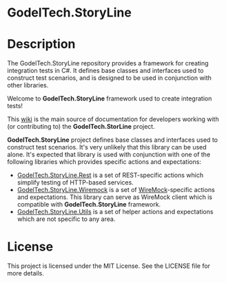 # GodelTech.StoryLine

# Description
The GodelTech.StoryLine repository provides a framework for creating integration tests in C#. It defines base classes and interfaces used to construct test scenarios, and is designed to be used in conjunction with other libraries.

Welcome to **GodelTech.StoryLine** framework used to create integration tests!

This [wiki](https://github.com/GodelTech/GodelTech.StoryLine/wiki) is the main source of documentation for developers working with (or contributing to) the **GodelTech.StorLine** project.

**GodelTech.StoryLine** project defines base classes and interfaces used to construct test scenarios. It's very unlikely that this library can be used alone. It's expected that library is used with conjunction with one of the following libraries which provides specific actions and expectations:

* [GodelTech.StoryLine.Rest](https://github.com/GodelTech/GodelTech.StoryLine.Rest) is a set of REST-specific actions which simplify testing of HTTP-based services.
* [GodelTech.StoryLine.Wiremock](https://github.com/GodelTech/GodelTech.StoryLine.Wiremock) is a set of [WireMock](http://wiremock.org/)-specific actions and expectations. This library can serve as WireMock client which is compatible with **GodelTech.StoryLine** framework.
* [GodelTech.StoryLine.Utils](https://github.com/GodelTech/GodelTech.StoryLine.Utils) is a set of helper actions and expectations which are not specific to any area.

# License
This project is licensed under the MIT License. See the LICENSE file for more details.
